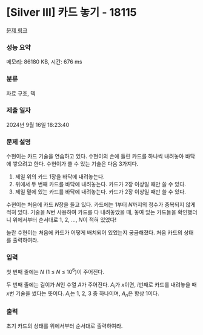 # [Silver III] 카드 놓기 - 18115 

[문제 링크](https://www.acmicpc.net/problem/18115) 

### 성능 요약

메모리: 86180 KB, 시간: 676 ms

### 분류

자료 구조, 덱

### 제출 일자

2024년 9월 16일 18:23:40

### 문제 설명

<p>수현이는 카드 기술을 연습하고 있다. 수현이의 손에 들린 카드를 하나씩 내려놓아 바닥에 쌓으려고 한다. 수현이가 쓸 수 있는 기술은 다음 3가지다.</p>

<ol>
	<li>제일 위의 카드 1장을 바닥에 내려놓는다.</li>
	<li>위에서 두 번째 카드를 바닥에 내려놓는다. 카드가 2장 이상일 때만 쓸 수 있다.</li>
	<li>제일 밑에 있는 카드를 바닥에 내려놓는다. 카드가 2장 이상일 때만 쓸 수 있다.</li>
</ol>

<p>수현이는 처음에 카드 <em>N</em>장을 들고 있다. 카드에는 1부터 <em>N</em>까지의 정수가 중복되지 않게 적혀 있다. 기술을 <em>N</em>번 사용하여 카드를 다 내려놓았을 때, 놓여 있는 카드들을 확인했더니 위에서부터 순서대로 1, 2, …, <em>N</em>이 적혀 있었다!</p>

<p>놀란 수현이는 처음에 카드가 어떻게 배치되어 있었는지 궁금해졌다. 처음 카드의 상태를 출력하여라.</p>

### 입력 

 <p>첫 번째 줄에는 <em>N </em>(1 ≤ <em>N</em> ≤ 10<sup>6</sup>)이 주어진다.</p>

<p>두 번째 줄에는 길이가 <em>N</em>인 수열 <em>A</em>가 주어진다. <em>A<sub>i</sub></em>가 <em>x</em>이면, <em>i</em>번째로 카드를 내려놓을 때 <em>x</em>번 기술을 썼다는 뜻이다. <em>A<sub>i</sub></em>는 1, 2, 3 중 하나이며, <em>A<sub>n</sub></em>은 항상 1이다.</p>

### 출력 

 <p>초기 카드의 상태를 위에서부터 순서대로 출력하여라.</p>

